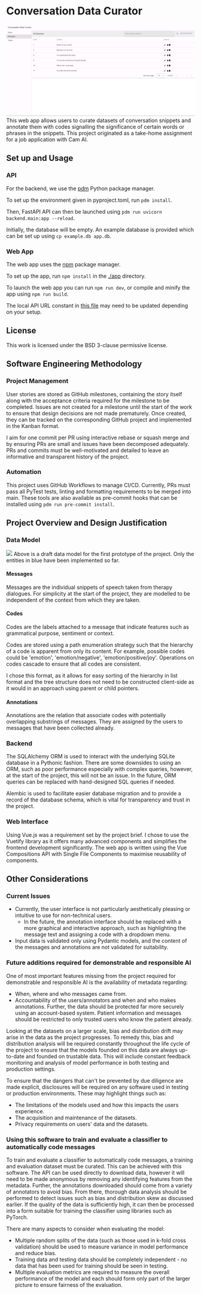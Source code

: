 # Conversation Data Curator
![](img/web-interface.png)
This web app allows users to curate datasets of conversation snippets and annotate them with codes signalling the significance of certain words or phrases in the snippets.
This project originated as a take-home assignment for a job application with Cam AI.


## Set up and Usage
### API
For the backend, we use the [pdm](https://github.com/pdm-project/pdm) Python package manager.

To set up the environment given in pyproject.toml, run
```pdm install```.

Then, FastAPI API can then be launched using
```pdm run uvicorn backend.main:app --reload```.

Initially, the database will be empty. An example database is provided which can be set up using ```cp example.db app.db```.

### Web App
The web app uses the [npm](https://www.npmjs.com/) package manager.

To set up the app, run ```npm install``` in the [./app](./app/) directory.

To launch the web app you can run ```npm run dev```, or compile and minify the app using ```npm run build```.

The local API URL constant in [this file](./app/src/main.ts) may need to be updated depending on your setup.


## License
This work is licensed under the BSD 3-clause permissive license.


## Software Engineering Methodology
### Project Management
User stories are stored as GitHub milestones, containing the story itself along with the acceptance criteria required for the milestone to be completed.
Issues are not created for a milestone until the start of the work to ensure that design decisions are not made prematurely.
Once created, they can be tracked on the corresponding GitHub project and implemented in the Kanban format.

I aim for one commit per PR using interactive rebase or squash merge and by ensuring PRs are small and issues have been decomposed adequately.
PRs and commits must be well-motivated and detailed to leave an informative and transparent history of the project.

### Automation
This project uses GitHub Workflows to manage CI/CD.
Currently, PRs must pass all PyTest tests, linting and formatting requirements to be merged into main.
These tools are also available as pre-commit hooks that can be installed using ```pdm run pre-commit install```.


## Project Overview and Design Justification
### Data Model
![](img/data-model.png)
Above is a draft data model for the first prototype of the project.
Only the entities in blue have been implemented so far.

#### Messages
Messages are the individual snippets of speech taken from therapy dialogues.
For simplicity at the start of the project, they are modelled to be independent of the context from which they are taken.

#### Codes
Codes are the labels attached to a message that indicate features such as grammatical purpose, sentiment or context.

Codes are stored using a path enumeration strategy such that the hierarchy of a code is apparent from only its content.
For example, possible codes could be 'emotion', 'emotion/negative', 'emotion/positive/joy'.
Operations on codes cascade to ensure that all codes are consistent.

I chose this format, as it allows for easy sorting of the hierarchy in list format and the tree structure does not
need to be constructed client-side as it would in an approach using parent or child pointers.

#### Annotations
Annotations are the relation that associate codes with potentially overlapping substrings of messages.
They are assigned by the users to messages that have been collected already.

### Backend
The SQLAlchemy ORM is used to interact with the underlying SQLite database in a Pythonic fashion.
There are some downsides to using an ORM, such as poor performance especially with complex queries,
however, at the start of the project, this will not be an issue.
In the future, ORM queries can be replaced with hand-designed SQL queries if needed.

Alembic is used to facilitate easier database migration and to provide a record of the database schema,
which is vital for transparency and trust in the project.

### Web Interface
Using Vue.js was a requirement set by the project brief.
I chose to use the Vuetify library as it offers many advanced components and simplifies the frontend development significantly.
The web app is written using the Vue Compositions API with Single File Components to maximise reusability of components.


## Other Considerations
### Current Issues
- Currently, the user interface is not particularly aesthetically pleasing or intuitive to use for non-technical users.
    - In the future, the annotation interface should be replaced with a more graphical and interactive approach,
such as highlighting the message text and assigning a code with a dropdown menu.
- Input data is validated only using Pydantic models, and the content of the messages and annotations are not
    validated for suitability.

### Future additions required for demonstrable and responsible AI
One of most important features missing from the project required for demonstrable and responsible AI is the availability of metadata regarding:
- When, where and who messages came from.
- Accountability of the users/annotators and when and who makes annotations.
Further, the data should be protected far more securely using an account-based system.
Patient information and messages should be restricted to only trusted users who know the patient already.

Looking at the datasets on a larger scale, bias and distribution drift may arise in the data as the project progresses.
To remedy this, bias and distribution analysis will be required constantly throughout the life cycle of the project to ensure
that the models founded on this data are always up-to-date and founded on trustable data.
This will include constant feedback monitoring and analysis of model performance in both testing and production settings.

To ensure that the dangers that can't be prevented by due diligence are made explicit, disclosures will be
required on any software used in testing or production environments.
These may highlight things such as:
- The limitations of the models used and how this impacts the users experience.
- The acquisition and maintenance of the datasets.
- Privacy requirements on users' data and the datasets.


### Using this software to train and evaluate a classifier to automatically code messages
To train and evaluate a classifier to automatically code messages, a training and evaluation dataset must be curated.
This can be achieved with this software.
The API can be used directly to download data, however it will need to be made anonymous by removing any identifying features from the metadata.
Further, the annotations downloaded should come from a variety of annotators to avoid bias.
From there, thorough data analysis should be performed to detect issues such as bias and distribution skew as discussed earlier.
If the quality of the data is sufficiently high, it can then be processed into a form suitable for training the classifier using libraries such as PyTorch.

There are many aspects to consider when evaluating the model:
- Multiple random splits of the data (such as those used in k-fold cross validation) should be used to measure variance in model performance and reduce bias.
- Training data and testing data should be completely independent - no data that has been used for training should be seen in testing.
- Multiple evaluation metrics are required to measure the overall performance of the model and each should form only part of
the larger picture to ensure fairness of the evaluation.
